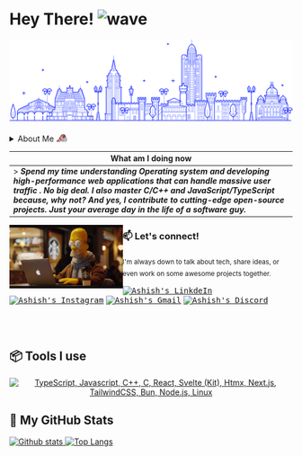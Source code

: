 <h1>Hey There! <img alt="wave" src="https://emojis.slackmojis.com/emojis/images/1588177020/8809/wave_hello.gif?1588177020" width="26" style="vertical-align: bottom;"/></h1>

![image](./assets/india.png)

<details>
<summary>About Me <img height="20" width="20" src="./assets/parrot.gif"></summary>

> ***Yep, I'm a software guy from India, and I spend my days turning a bunch of codes and 0s and 1s into something meaningful. Web development, software development, operating systems development I can be anyone. Sure, code is just a bunch of text, but hey, in the right hands (like mine), it magically becomes a powerful tool for solving real-world problems. And yeah, that's what gets me excited every single day.***

</details>

|  What am I doing now |
| ------------- | 
| > ***Spend my time understanding Operating system and developing high-performance web applications that can handle massive user traffic . No big deal. I also master C/C++ and JavaScript/TypeScript because, why not? And yes, I contribute to cutting-edge open-source projects. Just your average day in the life of a software guy.*** |

<div hignt="40%" width="40%" object-fit="contain">
  <img hignt="40%" width="40%" object-fit="contain" align="left" src="./assets/simpsons.jpeg"/>
</div>

### 📫 Let's connect!

<sub> I'm always down to talk about tech, share ideas, or even work on some awesome projects together.</sub>

<a href="https://www.linkedin.com/in/ashudevcodes/"><kbd><img align="centre" alt="Ashish's LinkdeIn" width="25px" src="https://cdn.pixabay.com/photo/2017/02/08/08/39/linkedin-2048132_1280.png" /></a> <a href="https://www.instagram.com/ashishprasad__/"><kbd><img align="centre" alt="Ashish's Instagram" width="25px" src="https://img.icons8.com/plasticine/200/instagram.png"/></a> <a href="mailto: ashishprasad949@gmail.com"><kbd><img align="centre" alt="Ashish's Gmail" width="25px" src="https://img.icons8.com/plasticine/200/gmail-new.png" /></a> <a href="https://discord.com/channels/@ashudevcodes"><kbd><img align="centre" alt="Ashish's Discord" width="25px" src="https://img.icons8.com/bubbles/50/discord-logo.png"/></a>

\
&nbsp;

## 📦 Tools I use

<p align="center">
  <a href="#">
    <img src="https://skillicons.dev/icons?i=ts,js,cpp,c,go,react,svelte,htmx,bun,nodejs,linux,nix,neovim" alt="TypeScript, Javascript, C++, C, React, Svelte (Kit), Htmx, Next.js, TailwindCSS, Bun, Node.js, Linux">
  </a>
</p>


## 🛶 My GitHub Stats

<p align="left">
  <a href="#">
    <img src="https://github-readme-stats.vercel.app/api?username=ashudevcodes&theme=tokyoknight&show_icons=true&hide_rank=true&custom_title=Stats&count_private=true&hide_border=true&hide=issues&line_height=24&bg_color=0d1117" alt="Github stats" />
    <img src="https://github-readme-stats.vercel.app/api/top-langs/?username=ashudevcodes&layout=compact&theme=tokyoknight&count_private=true&hide_border=true&bg_color=0d1117" alt="Top Langs">
  </a>
</p>
